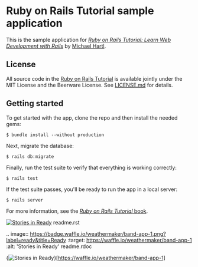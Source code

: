 # Ruby on Rails Tutorial sample application

This is the sample application for
[*Ruby on Rails Tutorial:
Learn Web Development with Rails*](http://www.railstutorial.org/)
by [Michael Hartl](http://www.michaelhartl.com/).

## License

All source code in the [Ruby on Rails Tutorial](http://railstutorial.org/)
is available jointly under the MIT License and the Beerware License. See
[LICENSE.md](LICENSE.md) for details.

## Getting started

To get started with the app, clone the repo and then install the needed gems:

```
$ bundle install --without production
```

Next, migrate the database:

```
$ rails db:migrate
```

Finally, run the test suite to verify that everything is working correctly:

```
$ rails test
```

If the test suite passes, you'll be ready to run the app in a local server:

```
$ rails server
```

For more information, see the
[*Ruby on Rails Tutorial* book](http://www.railstutorial.org/book).

[![Stories in Ready](https://badge.waffle.io/weathermaker/band-app-1.png?label=ready&title=Ready)](http://waffle.io/weathermaker/band-app-1)
readme.rst

.. image:: https://badge.waffle.io/weathermaker/band-app-1.png?label=ready&title=Ready 
 :target: https://waffle.io/weathermaker/band-app-1 
 :alt: 'Stories in Ready'
readme.rdoc

{<img alt='Stories in Ready' src='https://badge.waffle.io/weathermaker/band-app-1.png?label=ready&title=Ready' />}[https://waffle.io/weathermaker/band-app-1]